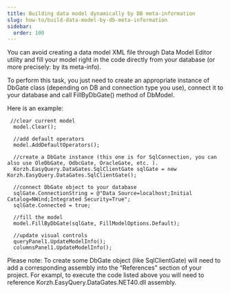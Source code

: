 ```yaml
---
title: Building data model dynamically by DB meta-information
slug: how-to/build-data-model-by-db-meta-information
sidebar:
  order: 100
---
```


You can avoid creating a data model XML file through Data Model Editor utility and fill your model right in the code directly from your database (or more precisely: by its meta-info).

To perform this task, you just need to create an appropriate instance of DbGate class (depending on DB and connection type you use), connect it to your database and call FillByDbGate() method of DbModel.

Here is an example: 

```
 //clear current model
  model.Clear();
 
  //add default operators
  model.AddDefaultOperators();
 
  //create a DbGate instance (this one is for SqlConnection, you can also use OleDbGate, OdbcGate, OracleGate, etc. ).
  Korzh.EasyQuery.DataGates.SqlClientGate sqlGate = new Korzh.EasyQuery.DataGates.SqlClientGate();
 
  //connect DbGate object to your database
  sqlGate.ConnectionString = @"Data Source=localhost;Initial Catalog=NWind;Integrated Security=True";
  sqlGate.Connected = true;
 
  //fill the model
  model.FillByDbGate(sqlGate, FillModelOptions.Default);
 
  //update visual controls 
  queryPanel1.UpdateModelInfo();
  columnsPanel1.UpdateModelInfo();
```

Please note: To create some DbGate object (like SqlClientGate) will need to add a corresponding assembly into the “References” section of your project. For exampl, to execute the code listed above you will need to reference Korzh.EasyQuery.DataGates.NET40.dll assembly.
